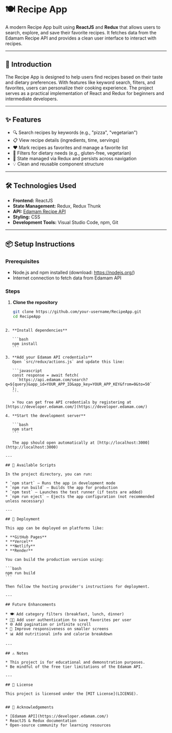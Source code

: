 # 🍽️ Recipe App

A modern Recipe App built using **ReactJS** and **Redux** that allows users to search, explore, and save their favorite recipes. It fetches data from the Edamam Recipe API and provides a clean user interface to interact with recipes.

---

## 🧾 Introduction

The Recipe App is designed to help users find recipes based on their taste and dietary preferences. With features like keyword search, filters, and favorites, users can personalize their cooking experience. The project serves as a practical implementation of React and Redux for beginners and intermediate developers.

---

## ✨ Features

- 🔍 Search recipes by keywords (e.g., "pizza", "vegetarian")
- 📋 View recipe details (ingredients, time, servings)
- ❤️ Mark recipes as favorites and manage a favorite list
- 📁 Filters for dietary needs (e.g., gluten-free, vegetarian)
- 💾 State managed via Redux and persists across navigation
- 💡 Clean and reusable component structure

---

## 🛠️ Technologies Used

- **Frontend:** ReactJS
- **State Management:** Redux, Redux Thunk
- **API:** [Edamam Recipe API](https://developer.edamam.com/)
- **Styling:** CSS
- **Development Tools:** Visual Studio Code, npm, Git

---

## 📦 Setup Instructions

### Prerequisites

- Node.js and npm installed (download: https://nodejs.org/)
- Internet connection to fetch data from Edamam API

### Steps

1. **Clone the repository**
   ```bash
   git clone https://github.com/your-username/RecipeApp.git
   cd RecipeApp
````

2. **Install dependencies**

   ```bash
   npm install
   ```

3. **Add your Edamam API credentials**
   Open `src/redux/actions.js` and update this line:

   ```javascript
   const response = await fetch(
     `https://api.edamam.com/search?q=${query}&app_id=YOUR_APP_ID&app_key=YOUR_APP_KEY&from=0&to=50`
   );
   ```

   > You can get free API credentials by registering at [https://developer.edamam.com/](https://developer.edamam.com/)

4. **Start the development server**

   ```bash
   npm start
   ```

   The app should open automatically at [http://localhost:3000](http://localhost:3000)

---

## 📜 Available Scripts

In the project directory, you can run:

* `npm start` – Runs the app in development mode
* `npm run build` – Builds the app for production
* `npm test` – Launches the test runner (if tests are added)
* `npm run eject` – Ejects the app configuration (not recommended unless necessary)

---

## 🚀 Deployment

This app can be deployed on platforms like:

* **GitHub Pages**
* **Vercel**
* **Netlify**
* **Render**

You can build the production version using:

```bash
npm run build
```

Then follow the hosting provider's instructions for deployment.

---

## Future Enhancements

* 🍽️ Add category filters (breakfast, lunch, dinner)
* 🧑‍🍳 Add user authentication to save favorites per user
* 🌐 Add pagination or infinite scroll
* 📱 Improve responsiveness on smaller screens
* 📊 Add nutritional info and calorie breakdown

---

## ⚠️ Notes

* This project is for educational and demonstration purposes.
* Be mindful of the free tier limitations of the Edamam API.

---

## 📄 License

This project is licensed under the [MIT License](LICENSE).


## 🙌 Acknowledgements

* [Edamam API](https://developer.edamam.com/)
* ReactJS & Redux documentation
* Open-source community for learning resources


